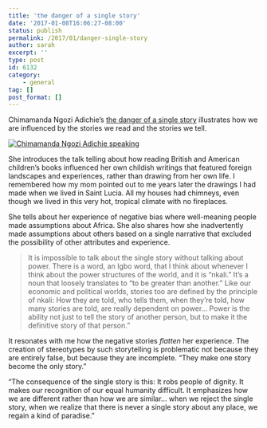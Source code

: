 ```yaml
---
title: 'the danger of a single story'
date: '2017-01-08T16:06:27-08:00'
status: publish
permalink: /2017/01/danger-single-story
author: sarah
excerpt: ''
type: post
id: 6132
category:
    - general
tag: []
post_format: []
---
```

Chimamanda Ngozi Adichie’s [the danger of a single story](http://www.ted.com/talks/chimamanda_adichie_the_danger_of_a_single_story/transcript?language=en#t-777426) illustrates how we are influenced by the stories we read and the stories we tell.

[![Chimamanda Ngozi Adichie speaking](https://pi.tedcdn.com/r/pe.tedcdn.com/images/ted/3527cd41287ab9d66473e112dbd339c6e515ef38_1600x1200.jpg?cb=20160511&quality=63&u=&w=512)](http://www.ted.com/talks/chimamanda_adichie_the_danger_of_a_single_story/transcript?language=en#t-777426)

She introduces the talk telling about how reading British and American children’s books influenced her own childish writings that featured foreign landscapes and experiences, rather than drawing from her own life. I remembered how my mom pointed out to me years later the drawings I had made when we lived in Saint Lucia. All my houses had chimneys, even though we lived in this very hot, tropical climate with no fireplaces.

She tells about her experience of negative bias where well-meaning people made assumptions about Africa. She also shares how she inadvertently made assumptions about others based on a single narrative that excluded the possibility of other attributes and experience.

> It is impossible to talk about the single story without talking about power. There is a word, an Igbo word, that I think about whenever I think about the power structures of the world, and it is “nkali.” It’s a noun that loosely translates to “to be greater than another.” Like our economic and political worlds, stories too are defined by the principle of nkali: How they are told, who tells them, when they’re told, how many stories are told, are really dependent on power… Power is the ability not just to tell the story of another person, but to make it the definitive story of that person.”

It resonates with me how the negative stories *flatten* her experience. The creation of stereotypes by such storytelling is problematic not because they are entirely false, but because they are incomplete. “They make one story become the only story.”

“The consequence of the single story is this: It robs people of dignity. It makes our recognition of our equal humanity difficult. It emphasizes how we are different rather than how we are similar… when we reject the single story, when we realize that there is never a single story about any place, we regain a kind of paradise.”